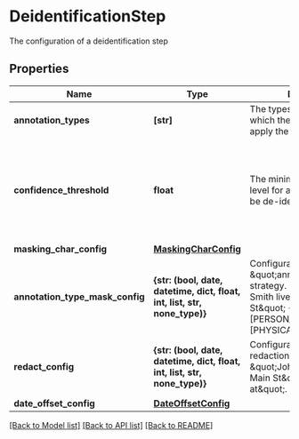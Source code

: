 # DeidentificationStep

The configuration of a deidentification step
## Properties
Name | Type | Description | Notes
------------ | ------------- | ------------- | -------------
**annotation_types** | **[str]** | The types of annotations to which the de-identifer should apply the selected strategy | 
**confidence_threshold** | **float** | The minimum confidence level for a given annotation to be de-identified | [optional]  if omitted the server will use the default value of 0
**masking_char_config** | [**MaskingCharConfig**](MaskingCharConfig.md) |  | [optional] 
**annotation_type_mask_config** | **{str: (bool, date, datetime, dict, float, int, list, str, none_type)}** | Configuration for the \&quot;annotation type\&quot; strategy. E.g. \&quot;John Smith lives at 123 Main St\&quot; -&gt; \&quot;[PERSON_NAME] lives at [PHYSICAL_ADDRESS]\&quot;. | [optional] 
**redact_config** | **{str: (bool, date, datetime, dict, float, int, list, str, none_type)}** | Configuration for the redaction strategy. E.g. \&quot;John Smith lives at 123 Main St\&quot; -&gt; \&quot;lives at\&quot;. | [optional] 
**date_offset_config** | [**DateOffsetConfig**](DateOffsetConfig.md) |  | [optional] 

[[Back to Model list]](../README.md#documentation-for-models) [[Back to API list]](../README.md#documentation-for-api-endpoints) [[Back to README]](../README.md)


